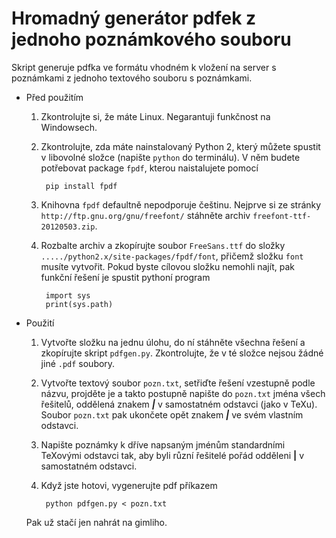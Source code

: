 # Hromadný generátor pdfek z jednoho poznámkového souboru

Skript generuje pdfka ve formátu vhodném k vložení na server s poznámkami z jednoho textového souboru s poznámkami.

- Před použitím
	1. Zkontrolujte si, že máte Linux. Negarantuji funkčnost na Windowsech.
	2. Zkontrolujte, zda máte nainstalovaný Python 2, který můžete spustit v libovolné složce (napište `python` do terminálu). V něm budete potřebovat package `fpdf`, kterou naistalujete pomocí
	
			pip install fpdf

	3. Knihovna `fpdf` defaultně nepodporuje češtinu. Nejprve si ze stránky `http://ftp.gnu.org/gnu/freefont/` stáhněte archiv `freefont-ttf-20120503.zip`.
	4. Rozbalte archiv a zkopírujte soubor `FreeSans.ttf` do složky `...../python2.x/site-packages/fpdf/font`, přičemž složku `font` musíte vytvořit. Pokud byste cílovou složku nemohli najít, pak funkční řešení je spustit pythoní program
	
			import sys
			print(sys.path)
			
	
- Použití
	1. Vytvořte složku na jednu úlohu, do ní stáhněte všechna řešení a zkopírujte skript `pdfgen.py`. Zkontrolujte, že v té složce nejsou žádné jiné `.pdf` soubory.
	2. Vytvořte textový soubor `pozn.txt`, setřiďte řešení vzestupně podle názvu, projděte je a takto postupně napište do `pozn.txt` jména všech řešitelů, oddělená znakem ***|*** v samostatném odstavci (jako v TeXu). Soubor `pozn.txt` pak ukončete opět znakem ***|*** ve svém vlastním odstavci.
	3. Napište poznámky k dříve napsaným jménům standardními TeXovými odstavci tak, aby byli různí řešitelé pořád odděleni **|** v samostatném odstavci.
	4. Když jste hotovi, vygenerujte pdf příkazem
	
			python pdfgen.py < pozn.txt
		
	Pak už stačí jen nahrát na gimliho.
